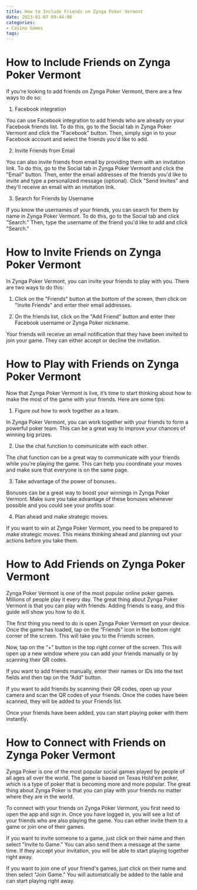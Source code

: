 ```yaml
---
title: How to Include Friends on Zynga Poker Vermont 
date: 2023-01-07 09:44:08
categories:
- Casino Games
tags:
---
```



#  How to Include Friends on Zynga Poker Vermont 

If you're looking to add friends on Zynga Poker Vermont, there are a few ways to do so:

1. Facebook integration

You can use Facebook integration to add friends who are already on your Facebook friends list. To do this, go to the Social tab in Zynga Poker Vermont and click the "Facebook" button. Then, simply sign in to your Facebook account and select the friends you'd like to add.

2. Invite Friends from Email

You can also invite friends from email by providing them with an invitation link. To do this, go to the Social tab in Zynga Poker Vermont and click the "Email" button. Then, enter the email addresses of the friends you'd like to invite and type a personalized message (optional). Click "Send Invites" and they'll receive an email with an invitation link.

3. Search for Friends by Username

If you know the usernames of your friends, you can search for them by name in Zynga Poker Vermont. To do this, go to the Social tab and click "Search." Then, type the username of the friend you'd like to add and click "Search."

#  How to Invite Friends on Zynga Poker Vermont 

In Zynga Poker Vermont, you can invite your friends to play with you. There are two ways to do this:

1. Click on the "Friends" button at the bottom of the screen, then click on "Invite Friends" and enter their email addresses.

2. On the friends list, click on the "Add Friend" button and enter their Facebook username or Zynga Poker nickname.

Your friends will receive an email notification that they have been invited to join your game. They can either accept or decline the invitation.

#  How to Play with Friends on Zynga Poker Vermont 

Now that Zynga Poker Vermont is live, it’s time to start thinking about how to make the most of the game with your friends. Here are some tips:

1. Figure out how to work together as a team.

In Zynga Poker Vermont, you can work together with your friends to form a powerful poker team. This can be a great way to improve your chances of winning big prizes.

2. Use the chat function to communicate with each other.

The chat function can be a great way to communicate with your friends while you’re playing the game. This can help you coordinate your moves and make sure that everyone is on the same page.

3. Take advantage of the power of bonuses.

Bonuses can be a great way to boost your winnings in Zynga Poker Vermont. Make sure you take advantage of these bonuses whenever possible and you could see your profits soar.

4. Plan ahead and make strategic moves.

If you want to win at Zynga Poker Vermont, you need to be prepared to make strategic moves. This means thinking ahead and planning out your actions before you take them.

#  How to Add Friends on Zynga Poker Vermont 

 Zynga Poker Vermont is one of the most popular online poker games. Millions of people play it every day. The great thing about Zynga Poker Vermont is that you can play with friends. Adding friends is easy, and this guide will show you how to do it.

The first thing you need to do is open Zynga Poker Vermont on your device. Once the game has loaded, tap on the “Friends” icon in the bottom right corner of the screen. This will take you to the Friends screen.

Now, tap on the “+” button in the top right corner of the screen. This will open up a new window where you can add your friends manually or by scanning their QR codes.

If you want to add friends manually, enter their names or IDs into the text fields and then tap on the “Add” button.

If you want to add friends by scanning their QR codes, open up your camera and scan the QR codes of your friends. Once the codes have been scanned, they will be added to your Friends list.

Once your friends have been added, you can start playing poker with them instantly.

#  How to Connect with Friends on Zynga Poker Vermont

Zynga Poker is one of the most popular social games played by people of all ages all over the world. The game is based on Texas Hold'em poker, which is a type of poker that is becoming more and more popular. The great thing about Zynga Poker is that you can play with your friends no matter where they are in the world.

To connect with your friends on Zynga Poker Vermont, you first need to open the app and sign in. Once you have logged in, you will see a list of your friends who are also playing the game. You can either invite them to a game or join one of their games.

If you want to invite someone to a game, just click on their name and then select "Invite to Game." You can also send them a message at the same time. If they accept your invitation, you will be able to start playing together right away.

If you want to join one of your friend's games, just click on their name and then select "Join Game." You will automatically be added to the table and can start playing right away.